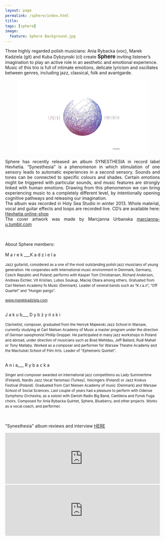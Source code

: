 ```yaml
---
layout: page
permalink: /sphere/index.html
title:
tags: [sphere]
image:
  feature: Sphere Background.jpg
---
```


Three highly regarded polish musicians: Ania Rybacka (voc), Marek Kadziela (git) and Kuba Dybzynski (cl) create <big><b>Sphere</b></big> inviting listener’s imagination to play an active role in an aesthetic and emotional experience. Music of this trio is full of intimate emotions, delicate lyricism and oscillates between genres, including jazz, classical, folk and avantgarde. 


<figure>
    <img src="/images/Sphere okladka.jpg"></a>
</figure>
<p align="justify">
Sphere has recently released an album SYNESTHESIA in record label Hevhetia.
“Synesthesia” is a phenomenon in which stimulation of one sensory leads to automatic experiences in a second sensory. Sounds and tones can be connected to specific colours and shades. Certain emotions might be triggered with particular sounds, and music features are strongly linked with human emotions. Drawing from this phenomenon we can bring experiencing music to a completely different level, by intentionally opening cognitive pathways and releasing our imagination.
<br>
The album was recorded in Holy Sea Studio in winter 2013. Whole material, vocal and guitar effects and loops are recorded live. CD’s are available here:
<a href="http://www.hevhetia.com/Hevhetia/portal/ViewItem.xhtml?id=3408">Hevhetia online-shop</a><br>
The cover artwork was made by Marcjanna Urbanska  <a href="http://marcjanna-u.tumblr.com">marcjanna-u.tumblr.com</a><br>
<br><br>





About Sphere members:
<br><br>
M a r e k ___K a d z i e l a<br>

<small>Jazz guitarist, considered as a one of the most outstanding polish jazz musicians of young generation.
He cooperates with international music environment in Denmark, Germany, Czech Republic and Poland; performs with Kasper Tom Christiansen, Richard Anderson, Andreas Eichler, Vit Kristian, Lubos Soukup, Maciej Obara among others.
Gratuated from Carl Nielsen Academy fo Music (Denmark). Leader of several bands such as “K.r.a.n”, “Off Quartet” and “Hunger pangs”.<br>

<a href="http://www.marekkadziela.com">www.marekkadziela.com</a></small><br><br>


J a k u b___ D y b ż y ń s k i<br>

<small>Clarinetist, composer, graduated from the Henryk Majewski Jazz School in Warsaw, currently studying at Carl Nielsen Academy of Music a master program under the direction of German saxophonist Phillip Gropper. He participated in many jazz workshops in Poland and abroad, under direction of musicians such as Brad Mehldau, Jeff Ballard, Rudi Mahall or Tony Mallaby. Worked as a composer and performer for Warsaw Theatre Academy and the Machulski School of Film Arts. Leader of "Ephemeric Quintet".</small><br><br>


A n i a___ R y b a c k a<br>

<small>Singer and composer awarded on international jazz competitions as Lady Summertime (Finland), Nardis Jazz Vocal Yarismasi (Turkey), Voicingers (Poland) or Jazz Krokus Festival (Poland). Graduated from Carl Nielsen Academy of music (Denmark) and Warsaw School of Social Sciences. Last couple of years had a pleasure to perform with Odense Symphony Orchestra, as a soloist with Danish Radio Big Band, Cantilena and Fynsk Fuga choirs. Composed for Ania Rybacka Quintet, Sphere, Blueberry, and other projects. Works as a vocal coach, and performer. </small></p><br>
<br>
"Synesthesia" album reviews and interview <a href="http://aniarybacka.com/articles/synesthesia-release">HERE</a><br>

<iframe width="100%" height="166" scrolling="no" frameborder="no" src="https://w.soundcloud.com/player/?url=https%3A//api.soundcloud.com/tracks/186980439&amp;color=4e91d3&amp;auto_play=true&amp;hide_related=false&amp;show_comments=true&amp;show_user=true&amp;show_reposts=false"></iframe>

<iframe width="100%" height="166" scrolling="no" frameborder="no" src="https://w.soundcloud.com/player/?url=https%3A//api.soundcloud.com/tracks/124621781&amp;color=0066cc&amp;auto_play=false&amp;hide_related=false&amp;show_comments=true&amp;show_user=true&amp;show_reposts=false"></iframe>

